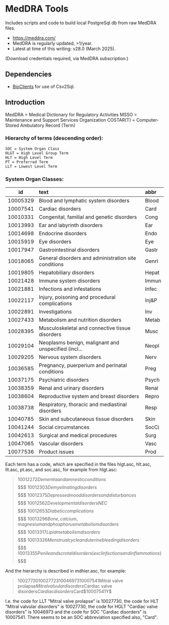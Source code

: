 # MedDRA Tools

Includes scripts and code to build local PostgreSql db from raw MedDRA files.

* <https://meddra.com/>
* MedDRA is regularly updated, &gt;1/year.
* Latest at time of this writing: v28.0 (March 2025).

(Download credentials required, via MedDRA subscription.)

## Dependencies

 * [BioClients](https://github.com/jeremyjyang/BioClients) for use of Csv2Sql.

## Introduction

MedDRA = Medical Dictionary for Regulatory Activities
MSSO = Maintenance and Support Services Organization
COSTAR(T) = Computer-Stored Ambulatory Record (Term)

### Hierarchy of terms (descending order):

	SOC = System Organ Class
	HLGT = High Level Group Term
	HLT = High Level Term
	PT = Preferred Term
	LLT = Lowest Level Term

### System Organ Classes:

|id 	|text 	|abbr |
|:---:|:---|:---|
|10005329	|Blood and lymphatic system disorders	|Blood |
|10007541	|Cardiac disorders	|Card |
|10010331	|Congenital, familial and genetic disorders	|Cong |
|10013993	|Ear and labyrinth disorders	|Ear |
|10014698	|Endocrine disorders	|Endo |
|10015919	|Eye disorders	|Eye |
|10017947	|Gastrointestinal disorders	|Gastr |
|10018065	|General disorders and administration site conditions	|Genrl |
|10019805	|Hepatobiliary disorders	|Hepat |
|10021428	|Immune system disorders	|Immun |
|10021881	|Infections and infestations	|Infec |
|10022117	|Injury, poisoning and procedural complications	|Inj&P |
|10022891	|Investigations	|Inv |
|10027433	|Metabolism and nutrition disorders	|Metab |
|10028395	|Musculoskeletal and connective tissue disorders	|Musc |
|10029104	|Neoplasms benign, malignant and unspecified (incl...	|Neopl |
|10029205	|Nervous system disorders	|Nerv |
|10036585	|Pregnancy, puerperium and perinatal conditions	|Preg |
|10037175	|Psychiatric disorders	|Psych |
|10038359	|Renal and urinary disorders	|Renal |
|10038604	|Reproductive system and breast disorders	|Repro |
|10038738	|Respiratory, thoracic and mediastinal disorders	|Resp |
|10040785	|Skin and subcutaneous tissue disorders	|Skin |
|10041244	|Social circumstances	|SocCi |
|10042613	|Surgical and medical procedures	|Surg |
|10047065	|Vascular disorders	|Vasc |
|10077536	|Product issues	|Prod |

Each term has a code, which are specified in the files hlgt.asc, hlt.asc,
llt.asc, pt.asc, and soc.asc, for example from hlgt.asc:

> 10012272$Dementia and amnestic conditions$$$$$$$$
> 10012303$Demyelinating disorders$$$$$$$$
> 10012375$Depressed mood disorders and disturbances$$$$$$$$
> 10012562$Developmental disorders NEC$$$$$$$$
> 10012653$Diabetic complications$$$$$$$$
> 10013296$Bone, calcium, magnesium and phosphorus metabolism disorders$$$$$$$$
> 10013317$Lipid metabolism disorders$$$$$$$$
> 10013326$Menstrual cycle and uterine bleeding disorders$$$$$$$$
> 10013355$Penile and scrotal disorders (excl infections and
> inflammations)$$$$$$$$

And the hierarchy is described in mdhier.asc, for example:


> 10027730$10027723$10046973$10007541$Mitral valve prolapse$Mitral valvular
> disorders$Cardiac valve disorders$Cardiac disorders$Card$$10007541$Y$

I.e. the code for LLT  "Mitral valve prolapse" is 10027730, the code for HLT
"Mitral valvular disorders" is 10027730, the code for HGLT "Cardiac valve
disorders" is 10046973 and the code for SOC "Cardiac disorders" is 10007541.
There seems to be an SOC abbreviation specified also, "Card".

